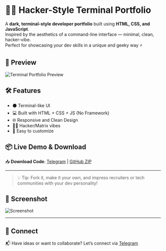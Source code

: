 # 🧑‍💻 Hacker-Style Terminal Portfolio

A **dark, terminal-style developer portfolio** built using **HTML, CSS, and JavaScript**.  
Inspired by the aesthetics of a command-line interface — minimal, clean, hacker-vibe.  
Perfect for showcasing your dev skills in a unique and geeky way ⚡

## 🚀 Preview

![Terminal Portfolio Preview](https://github.com/abinfotechreal/ABTERM/preview.png)

## 🛠️ Features

- ⚫ Terminal-like UI
- 💻 Built with HTML + CSS + JS (No Framework)
- 🌐 Responsive and Clean Design
- 👨‍💻 Hacker/Matrix vibes
- 🧩 Easy to customize

## 📦 Live Demo & Download

📥 **Download Code**: [Telegram](https://t.me/abinfo_tech) | [GitHub ZIP](https://github.com/abinfotechreal/ABTERM.zip)

---

> 💡 Tip: Fork it, make it your own, and impress recruiters or tech communities with your dev personality!

## 📸 Screenshot

![Screenshot](https://github.com/abinfotechreal/ABTERM/preview.png)

---

## 📩 Connect

📬 Have ideas or want to collaborate? Let’s connect via [Telegram](https://t.me/yourchannel)

